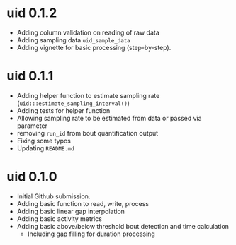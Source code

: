 # uid 0.1.2

* Adding column validation on reading of raw data
* Adding sampling data `uid_sample_data`
* Adding vignette for basic processing (step-by-step).

# uid 0.1.1

* Adding helper function to estimate sampling rate (`uid:::estimate_sampling_interval()`)
* Adding tests for helper function
* Allowing sampling rate to be estimated from data or passed via parameter
* removing `run_id` from bout quantification output
* Fixing some typos
* Updating `README.md`

# uid 0.1.0

* Initial Github submission.
* Adding basic function to read, write, process
* Adding basic linear gap interpolation
* Adding basic activity metrics
* Adding basic above/below threshold bout detection and time calculation
  * Including gap filling for duration processing
